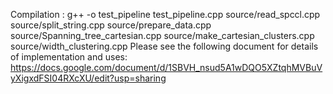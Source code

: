 Compilation : g++ -o test_pipeline test_pipeline.cpp source/read_spccl.cpp source/split_string.cpp source/prepare_data.cpp source/Spanning_tree_cartesian.cpp source/make_cartesian_clusters.cpp source/width_clustering.cpp
Please see the following document for details of implementation and uses: https://docs.google.com/document/d/1SBVH_nsud5A1wDQO5XZtqhMVBuVyXigxdFSI04RXcXU/edit?usp=sharing
